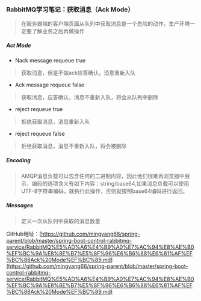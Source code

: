### RabbitMQ学习笔记：获取消息（Ack Mode）

> 在服务器端的客户端页面从队列中获取消息是一个危险的动作，生产环境一定要了解业务之后再做操作

##### Act Mode

- Nack message requeue true

> 获取消息，但是不做ack应答确认，消息重新入队

- Ack message requeue false

> 获取消息，应答确认，消息不重新入队，将会从队列中删除

- reject requeue true

> 拒绝获取消息，消息重新入队

- reject requeue false

> 拒绝获取消息，消息不重新入队，将会被删除



##### Encoding

> AMQP消息负载可以包含任何的二进制内容，因此他们很难再浏览器中展示，编码的选项含义有如下内容：string/base64,如果消息负载可以使用UTF-8字符串编码，就执行此操作，否则就按照base64编码进行返回。

##### Messages

> 定义一次从队列中获取的消息数量

GitHub地址：[https://github.com/mingyang66/spring-parent/blob/master/spring-boot-control-rabbitmq-service/RabbitMQ%E5%AD%A6%E4%B9%A0%E7%AC%94%E8%AE%B0%EF%BC%9A%E8%8E%B7%E5%8F%96%E6%B6%88%E6%81%AF%EF%BC%88Ack%20Mode%EF%BC%89.md](https://github.com/mingyang66/spring-parent/blob/master/spring-boot-control-rabbitmq-service/RabbitMQ%E5%AD%A6%E4%B9%A0%E7%AC%94%E8%AE%B0%EF%BC%9A%E8%8E%B7%E5%8F%96%E6%B6%88%E6%81%AF%EF%BC%88Ack%20Mode%EF%BC%89.md)

